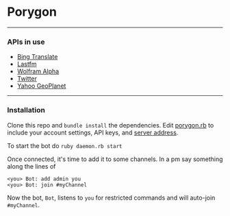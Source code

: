 # Porygon
---

### APIs in use

* [Bing Translate](https://datamarket.azure.com/account)
* [Lastfm](http://www.last.fm/api/accounts)
* [Wolfram Alpha](http://products.wolframalpha.com/api/)
* [Twitter](https://dev.twitter.com/apps)
* [Yahoo GeoPlanet](http://developer.yahoo.com/geo/geoplanet/)

---
### Installation

Clone this repo and `bundle install` the dependencies. Edit [porygon.rb](https://github.com/killwhitey/Porygon/blob/master/porygon.rb#L24-L55) to include your account settings, API keys, and [server address](https://github.com/killwhitey/Porygon/blob/master/porygon.rb#L158).

To start the bot do `ruby daemon.rb start`

Once connected, it's time to add it to some channels. In a pm say something along the lines of

	<you> Bot: add admin you
	<you> Bot: join #myChannel
	
Now the bot, `Bot`, listens to `you` for restricted commands and will auto-join `#myChannel`.